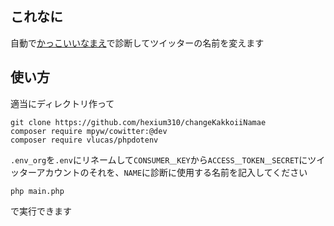 ## これなに
自動で[かっこいいなまえ](https://shindanmaker.com/498477)で診断してツイッターの名前を変えます

## 使い方
適当にディレクトリ作って

```
git clone https://github.com/hexium310/changeKakkoiiNamae
composer require mpyw/cowitter:@dev
composer require vlucas/phpdotenv
```

`.env_org`を`.env`にリネームして`CONSUMER＿KEY`から`ACCESS＿TOKEN＿SECRET`にツイッターアカウントのそれを、`NAME`に診断に使用する名前を記入してください

```
php main.php
```

で実行できます

